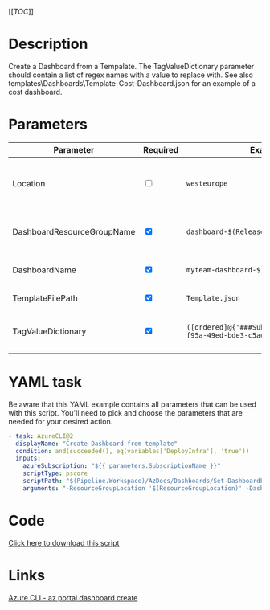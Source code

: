 [[_TOC_]]

# Description

Create a Dashboard from a Tempalate. The TagValueDictionary parameter should contain a list of regex names with a value to replace with. See also templates\Dashboards\Template-Cost-Dashboard.json for an example of a cost dashboard.

# Parameters

| Parameter                  | Required                        | Example Value                                                                 | Description                                                |
| -------------------------- | ------------------------------- | ----------------------------------------------------------------------------- | ---------------------------------------------------------- |
| Location                   | <input type="checkbox" >        | `westeurope`                                                                  | The location in Azure the resource group should be created |
| DashboardResourceGroupName | <input type="checkbox" checked> | `dashboard-$(Release.EnvironmentName)`                                        | The name of the dashboard's ResourceGroup                  |
| DashboardName              | <input type="checkbox" checked> | `myteam-dashboard-$(Release.EnvironmentName)`                                 | The name of the dashboard to create                        |
| TemplateFilePath           | <input type="checkbox" checked> | `Template.json`                                                               | Path of the template file                                  |
| TagValueDictionary         | <input type="checkbox" checked> | `([ordered]@{'###SubscriptionId###'='f5b5eb5d-f95a-49ed-bde3-c5ad5f6c4c43'})` | Dictionary with tags to use and actual strings to replace  |

# YAML task

Be aware that this YAML example contains all parameters that can be used with this script. You'll need to pick and choose the parameters that are needed for your desired action.

```yaml
- task: AzureCLI@2
  displayName: "Create Dashboard from template"
  condition: and(succeeded(), eq(variables['DeployInfra'], 'true'))
  inputs:
    azureSubscription: "${{ parameters.SubscriptionName }}"
    scriptType: pscore
    scriptPath: "$(Pipeline.Workspace)/AzDocs/Dashboards/Set-DashboardFromTemplate.ps1"
    arguments: "-ResourceGroupLocation '$(ResourceGroupLocation)' -DashboardResourceGroupName 'MyResourceGroup' -DashboardName 'MyFirstDashboard' -TemplateFilePath 'Template.json' -TagValueDictionary ([ordered]@{'###SubscriptionId###'='f5b5eb5d-f95a-49ed-bde3-c5ad5f6c4c43'})"
```

# Code

[Click here to download this script](../../../../../src/Dashboards/Set-DashboardFromTemplate.ps1)

# Links

[Azure CLI - az portal dashboard create](https://docs.microsoft.com/en-us/cli/azure/portal/dashboard?view=azure-cli-latest#az_portal_dashboard_create)